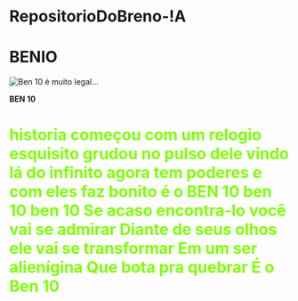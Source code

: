 # RepositorioDoBreno-!A
<h1><strong BRENO <strong></strong></h1>
<p></p><strong></strong><h1>BENIO</h1>
<img><img class="coverImage" src="https://img.quizur.com/f/img604ed119d09062.54832239.jpeg?lastEdited=1615778090" alt="Ben 10 é muito legal">…</img>
<p><strong>BEN 10</strong></p>
<p> <strong><h1 style="color:#7FFF00;"> historia começou com um relogio esquisito grudou no pulso dele vindo lá do infinito  agora tem poderes e com eles faz bonito é o BEN 10 ben 10 ben 10 Se acaso encontra-lo você vai se admirar
    Diante de seus olhos ele vai se transformar
    Em um ser alienígina
    Que bota pra quebrar
    É o Ben 1</strong>0 </p>
 <img <div id="BLACK"></div>